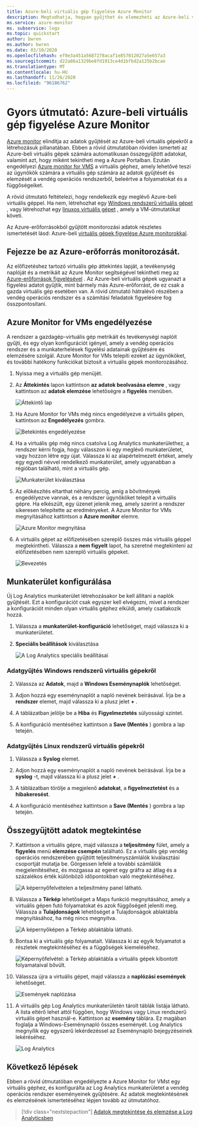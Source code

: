 ```yaml
---
title: Azure-beli virtuális gép figyelése Azure Monitor
description: Megtudhatja, hogyan gyűjthet és elemezheti az Azure-beli virtuális gépek adatait Azure Monitorban.
ms.service: azure-monitor
ms. subservice: logs
ms.topic: quickstart
author: bwren
ms.author: bwren
ms.date: 03/10/2020
ms.openlocfilehash: ef0e3a451a5687278acaf1e857012027a5e657a3
ms.sourcegitcommit: d22a86a1329be8fd1913ce4d1bfbd2a125b2bcae
ms.translationtype: MT
ms.contentlocale: hu-HU
ms.lasthandoff: 11/26/2020
ms.locfileid: "96186762"
---
```

# <a name="quickstart-monitor-an-azure-virtual-machine-with-azure-monitor"></a>Gyors útmutató: Azure-beli virtuális gép figyelése Azure Monitor
[Azure monitor](../overview.md) elindítja az adatok gyűjtését az Azure-beli virtuális gépekről a létrehozásuk pillanatában. Ebben a rövid útmutatóban röviden ismerteti az Azure-beli virtuális gépek számára automatikusan összegyűjtött adatokat, valamint azt, hogy miként tekintheti meg a Azure Portalban. Ezután engedélyezi [Azure monitor for VMS](../insights/vminsights-overview.md) a virtuális géphez, amely lehetővé teszi az ügynökök számára a virtuális gép számára az adatok gyűjtését és elemzését a vendég operációs rendszerből, beleértve a folyamatokat és a függőségeiket.

A rövid útmutató feltételezi, hogy rendelkezik egy meglévő Azure-beli virtuális géppel. Ha nem, létrehozhat egy [Windows rendszerű virtuális gépet](../../virtual-machines/windows/quick-create-portal.md) , vagy létrehozhat egy [linuxos virtuális gépet](../../virtual-machines/linux/quick-create-cli.md) , amely a VM-útmutatókat követi.

Az Azure-erőforrásokból gyűjtött monitorozási adatok részletes ismertetését lásd: Azure-beli [virtuális gépek figyelése Azure monitorokkal](../insights/monitor-vm-azure.md).


## <a name="complete-the-monitor-an-azure-resource-quickstart"></a>Fejezze be az Azure-erőforrás monitorozását.
Az előfizetéshez tartozó virtuális gép áttekintés lapját, a tevékenység naplóját és a metrikáit az Azure Monitor segítségével tekintheti meg az [Azure-erőforrások figyelésével](quick-monitor-azure-resource.md) . Az Azure-beli virtuális gépek ugyanazt a figyelési adatot gyűjtik, mint bármely más Azure-erőforrást, de ez csak a gazda virtuális gép esetében van. A rövid útmutató hátralévő részében a vendég operációs rendszer és a számítási feladatok figyelésére fog összpontosítani.


## <a name="enable-azure-monitor-for-vms"></a>Azure Monitor for VMs engedélyezése
A rendszer a gazdagép-virtuális gép metrikáit és tevékenységi naplóit gyűjti, és egy olyan konfigurációt igényel, amely a vendég operációs rendszer és a munkaterhelések figyelési adatainak gyűjtésére és elemzésére szolgál. Azure Monitor for VMs telepíti ezeket az ügynököket, és további hatékony funkciókat biztosít a virtuális gépek monitorozásához.

1. Nyissa meg a virtuális gép menüjét.
2. Az **Áttekintés** lapon kattintson **az adatok beolvasása elemre** , vagy kattintson az **adatok elemzése** lehetőségre a **figyelés** menüben.

    ![Áttekintő lap](media/quick-monitor-azure-vm/overview-insights.png)

3. Ha Azure Monitor for VMs még nincs engedélyezve a virtuális gépen, kattintson az **Engedélyezés** gombra. 

    ![Betekintés engedélyezése](media/quick-monitor-azure-vm/enable-insights.png)

4. Ha a virtuális gép még nincs csatolva Log Analytics munkaterülethez, a rendszer kérni fogja, hogy válasszon ki egy meglévő munkaterületet, vagy hozzon létre egy újat. Válassza ki az alapértelmezett értéket, amely egy egyedi névvel rendelkező munkaterület, amely ugyanabban a régióban található, mint a virtuális gép.

    ![Munkaterület kiválasztása](media/quick-monitor-azure-vm/select-workspace.png)

5. Az előkészítés eltarthat néhány percig, amíg a bővítmények engedélyezve vannak, és a rendszer ügynököket telepít a virtuális gépre. Ha elkészült, egy üzenet jelenik meg, amely szerint a rendszer sikeresen telepítette az eredményeket. A Azure Monitor for VMs megnyitásához kattintson a **Azure monitor** elemre.

    ![Azure Monitor megnyitása](media/quick-monitor-azure-vm/azure-monitor.png)

6. A virtuális gépet az előfizetésében szereplő összes más virtuális géppel megtekintheti. Válassza a **nem figyelt** lapot, ha szeretné megtekinteni az előfizetésében nem szereplő virtuális gépeket.

    ![Bevezetés](media/quick-monitor-azure-vm/get-started.png)


## <a name="configure-workspace"></a>Munkaterület konfigurálása
Új Log Analytics munkaterület létrehozásakor be kell állítani a naplók gyűjtését. Ezt a konfigurációt csak egyszer kell elvégezni, mivel a rendszer a konfigurációt minden olyan virtuális géphez elküldi, amely csatlakozik hozzá.

1. Válassza a **munkaterület-konfiguráció** lehetőséget, majd válassza ki a munkaterületet.

2. **Speciális beállítások** kiválasztása

    ![A Log Analytics speciális beállításai](media/quick-collect-azurevm/log-analytics-advanced-settings-azure-portal.png)

### <a name="data-collection-from-windows-vm"></a>Adatgyűjtés Windows rendszerű virtuális gépekről


2. Válassza az **Adatok**, majd a **Windows Eseménynaplók** lehetőséget.

3. Adjon hozzá egy eseménynaplót a napló nevének beírásával.  Írja be a **rendszer** elemet, majd válassza ki a plusz jelet **+** .

4. A táblázatban jelölje be a **Hiba** és **Figyelmeztetés** súlyossági szintet.

5. A konfiguráció mentéséhez kattintson a **Save (Mentés** ) gombra a lap tetején.

### <a name="data-collection-from-linux-vm"></a>Adatgyűjtés Linux rendszerű virtuális gépekről

1. Válassza a **Syslog** elemet.  

2. Adjon hozzá egy eseménynaplót a napló nevének beírásával.  Írja be a **syslog** -t, majd válassza ki a plusz jelet **+** .  

3. A táblázatban törölje a megjelenő **adatokat**, a **figyelmeztetést** és a **hibakeresést**. 

4. A konfiguráció mentéséhez kattintson a **Save (Mentés** ) gombra a lap tetején.

## <a name="view-data-collected"></a>Összegyűjtött adatok megtekintése

7. Kattintson a virtuális gépre, majd válassza a **teljesítmény** fület, amely a **figyelés** menü **elemzése csempén** található. Ez a virtuális gép vendég operációs rendszerében gyűjtött teljesítményszámlálók kiválasztási csoportját mutatja be. Görgessen lefelé a további számlálók megjelenítéséhez, és mozgassa az egeret egy gráfra az átlag és a százalékos érték különböző időpontokban való megtekintéséhez.

    ![A képernyőfelvételen a teljesítmény panel látható.](media/quick-monitor-azure-vm/performance.png)

9. Válassza a **Térkép** lehetőséget a Maps funkció megnyitásához, amely a virtuális gépen futó folyamatokat és azok függőségeit jeleníti meg. Válassza a **Tulajdonságok** lehetőséget a Tulajdonságok ablaktábla megnyitásához, ha még nincs megnyitva.

    ![A képernyőképen a Térkép ablaktábla látható.](media/quick-monitor-azure-vm/map.png)

11. Bontsa ki a virtuális gép folyamatait. Válassza ki az egyik folyamatot a részletek megtekintéséhez és a függőségek kiemeléséhez.

    ![Képernyőfelvétel: a Térkép ablaktábla a virtuális gépek kibontott folyamataival bővült.](media/quick-monitor-azure-vm/processes.png)

12. Válassza újra a virtuális gépet, majd válassza a **naplózási események** lehetőséget. 

    ![Események naplózása](media/quick-monitor-azure-vm/log-events.png)

13. A virtuális gép Log Analytics munkaterületén tárolt táblák listája látható. A lista eltérő lehet attól függően, hogy Windows vagy Linux rendszerű virtuális gépet használ-e. Kattintson az **esemény** táblára. Ez magában foglalja a Windows-Eseménynapló összes eseményét. Log Analytics megnyílik egy egyszerű lekérdezéssel az Eseménynapló bejegyzéseinek lekéréséhez.

    ![Log Analytics](media/quick-monitor-azure-vm/log-analytics.png)

## <a name="next-steps"></a>Következő lépések
Ebben a rövid útmutatóban engedélyezte a Azure Monitor for VMst egy virtuális géphez, és konfigurálta az Log Analytics munkaterületet a vendég operációs rendszer eseményeinek gyűjtésére. Az adatok megtekintésének és elemzésének ismertetéséhez lépjen tovább az útmutatóhoz.

> [!div class="nextstepaction"]
> [Adatok megtekintése és elemzése a Log Analyticsben](../log-query/log-analytics-tutorial.md)